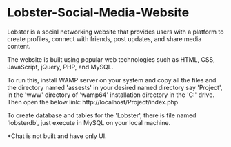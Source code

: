 # Lobster-Social-Media-Website
Lobster is a social networking website that provides users with a platform to create profiles, connect with friends, post updates, and share media content.

The website is built using popular web technologies such as HTML, CSS, JavaScript, jQuery, PHP, and MySQL.

To run this, install WAMP server on your system and copy all the files  and the directory named 'assests' in your desired named directory say 'Project', in the 'www' directory of 'wamp64' installation directory in the 'C:' drive.
Then open the below link:
http://localhost/Project/index.php

To create database and tables for the 'Lobster', there is file named 'lobsterdb', just execute in MySQL on your local machine.


*Chat is not built and have only UI.
